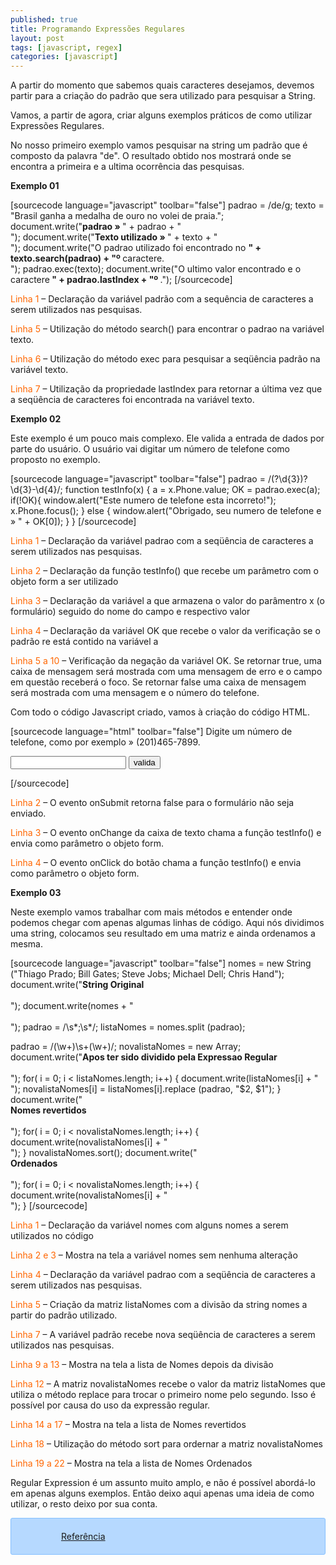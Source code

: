 ```yaml
---
published: true
title: Programando Expressões Regulares
layout: post
tags: [javascript, regex]
categories: [javascript]
---
```

A partir do momento que sabemos quais caracteres desejamos, devemos partir para a criação do padrão que sera utilizado para pesquisar a String.

Vamos, a partir de agora, criar alguns exemplos práticos de como utilizar Expressões Regulares.

No nosso primeiro exemplo vamos pesquisar na string um padrão que é composto da palavra "de". O resultado obtido nos mostrará onde se encontra a primeira e a ultima ocorrência das pesquisas.

<strong>Exemplo 01</strong>

[sourcecode language="javascript" toolbar="false"]
padrao = /de/g;
texto = "Brasil ganha a medalha de ouro no volei de praia.";
document.write("<b>padrao » </b>" + padrao + "<br>");
document.write("<b>Texto utilizado » </b>" + texto + "<br>");
document.write("O padrao utilizado foi encontrado no <b>" + texto.search(padrao) + "º </b>caractere.<br>");
padrao.exec(texto);
document.write("O ultimo valor encontrado e o caractere<b> " + padrao.lastIndex + "º </b>.");
[/sourcecode]

<span style="color:#ff6600;">Linha 1</span> – Declaração da variável padrão com a sequência de caracteres a serem utilizados nas pesquisas.

<span style="color:#ff6600;">Linha 5</span> – Utilização do método search() para encontrar o padrao na variável texto.

<span style="color:#ff6600;">Linha 6</span> – Utilização do método exec para pesquisar a seqüência padrão na variável texto.

<span style="color:#ff6600;">Linha 7</span> – Utilização da propriedade lastIndex para retornar a última vez que a seqüência de caracteres foi encontrada na variável texto.

<strong>Exemplo 02</strong>

Este exemplo é um pouco mais complexo. Ele valida a entrada de dados por parte do usuário. O usuário vai digitar um número de telefone como proposto no exemplo.

[sourcecode language="javascript" toolbar="false"]
padrao = /\(?\d{3}\)?\d{3}-\d{4}/;
function testInfo(x) {
  a = x.Phone.value;
  OK = padrao.exec(a);
  if(!OK){
    window.alert("Este numero de telefone esta incorreto!");
    x.Phone.focus();
  } else {
    window.alert("Obrigado, seu numero de telefone e » " + OK[0]);
  }
}
[/sourcecode]

<span style="color:#ff6600;">Linha 1</span> – Declaração da variável padrao com a seqüência de caracteres a serem utilizados nas pesquisas.

<span style="color:#ff6600;">Linha 2</span> – Declaração da função testInfo() que recebe um parâmetro com o objeto form a ser utilizado

<span style="color:#ff6600;">Linha 3</span> – Declaração da variável a que armazena o valor do parâmentro x (o formulário) seguido do nome do campo e respectivo valor

<span style="color:#ff6600;">Linha 4</span> – Declaração da variável OK que recebe o valor da verificação se o padrão re está contido na variável a

<span style="color:#ff6600;">Linha 5 a 10</span> – Verificação da negação da variável OK. Se retornar true, uma caixa de mensagem será mostrada com uma mensagem de erro e o campo em questão receberá o foco. Se retornar false uma caixa de mensagem será mostrada com uma mensagem e o número do telefone.

Com todo o código Javascript criado, vamos à criação do código HTML.

[sourcecode language="html" toolbar="false"]
Digite um número de telefone, como por exemplo » (201)465-7899.
<form onsubmit="return false;">
  <input type="text" name="Phone" onchange="testInfo(this.form);">
  <input type="button" value="valida" onclick="testInfo(this.form);">
</form>
[/sourcecode]

<span style="color:#ff6600;">Linha 2</span> – O evento onSubmit retorna false para o formulário não seja enviado.

<span style="color:#ff6600;">Linha 3</span> – O evento onChange da caixa de texto chama a função testInfo() e envia como parâmetro o objeto form.

<span style="color:#ff6600;">Linha 4</span> – O evento onClick do botão chama a função testInfo() e envia como parâmetro o objeto form.

<strong>Exemplo 03</strong>

Neste exemplo vamos trabalhar com mais métodos e entender onde podemos chegar com apenas algumas linhas de código. Aqui nós dividimos uma string, colocamos seu resultado em uma matriz e ainda ordenamos a mesma.

[sourcecode language="javascript" toolbar="false"]
nomes = new String ("Thiago Prado; Bill Gates; Steve Jobs; Michael Dell; Chris Hand");
document.write("<b>String Original</b><br><br>");
document.write(nomes + "<br><br>");
padrao = /\s*;\s*/;
listaNomes = nomes.split (padrao);

padrao = /(\w+)\s+(\w+)/;
novalistaNomes = new Array;
document.write("<b>Apos ter sido dividido pela Expressao Regular</b><br><br>");
for( i = 0; i < listaNomes.length; i++) {
  document.write(listaNomes[i] + "<br>");
  novalistaNomes[i] = listaNomes[i].replace (padrao, "$2, $1");
}
document.write("<br><b>Nomes revertidos</b><br><br>");
for( i = 0; i < novalistaNomes.length; i++) {
  document.write(novalistaNomes[i] + "<br>");
}
novalistaNomes.sort();
document.write("<br> <b>Ordenados</b><br><br>");
for( i = 0; i < novalistaNomes.length; i++) {
  document.write(novalistaNomes[i] + "<br>");
}
[/sourcecode]

<span style="color:#ff6600;">Linha 1</span> – Declaração da variável nomes com alguns nomes a serem utilizados no código

<span style="color:#ff6600;">Linha 2 e 3</span> – Mostra na tela a variável nomes sem nenhuma alteração

<span style="color:#ff6600;">Linha 4</span> – Declaração da variável padrao com a seqüência de caracteres a serem utilizados nas pesquisas.

<span style="color:#ff6600;">Linha 5</span> – Criação da matriz listaNomes com a divisão da string nomes a partir do padrão utilizado.

<span style="color:#ff6600;">Linha 7</span> – A variável padrão recebe nova seqüência de caracteres a serem utilizados nas pesquisas.

<span style="color:#ff6600;">Linha 9 a 13</span> – Mostra na tela a lista de Nomes depois da divisão

<span style="color:#ff6600;">Linha 12</span> – A matriz novalistaNomes recebe o valor da matriz listaNomes que utiliza o método replace para trocar o primeiro nome pelo segundo. Isso é possível por causa do uso da expressão regular.

<span style="color:#ff6600;">Linha 14 a 17</span> – Mostra na tela a lista de Nomes revertidos

<span style="color:#ff6600;">Linha 18</span> – Utilização do método sort para ordernar a matriz novalistaNomes

<span style="color:#ff6600;">Linha 19 a 22</span> – Mostra na tela a lista de Nomes Ordenados

Regular Expression é um assunto muito amplo, e não é possível abordá-lo em apenas alguns exemplos. Então deixo aqui apenas uma ideia de como utilizar, o resto deixo por sua conta.
<div style="border:1px solid #86C0FF;background-color:#b6d9ff;padding:20px 20px 20px 80px;background-image:url('http://rnevesblog.files.wordpress.com/2012/08/url.png');border-radius:3px;background-repeat:no-repeat;background-position:10px center;margin-top:5px;"><a href="http://imasters.com.br/artigo/2515/javascript/regular_expression/" target="_blank">Referência</a></div>